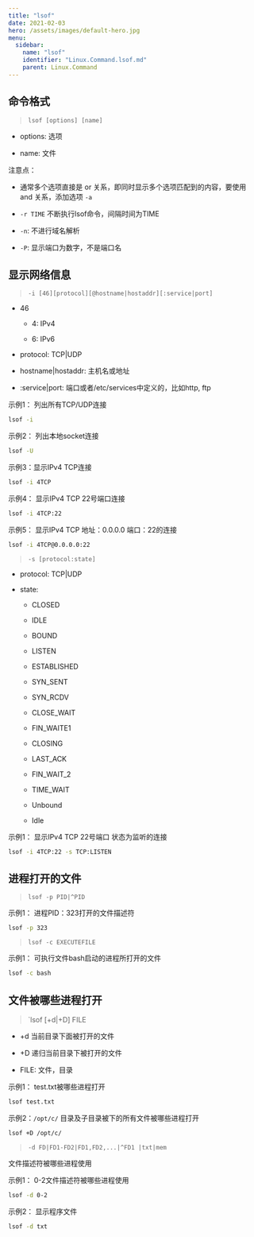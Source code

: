 ```yaml
---
title: "lsof"
date: 2021-02-03
hero: /assets/images/default-hero.jpg
menu:
  sidebar:
    name: "lsof"
    identifier: "Linux.Command.lsof.md"
    parent: Linux.Command
---
```


## 命令格式

> `lsof [options] [name]` 

* options: 选项

* name: 文件

注意点：

* 通常多个选项直接是 or 关系，即同时显示多个选项匹配到的内容，要使用 and 关系，添加选项 `-a` 

* `-r TIME` 不断执行lsof命令，间隔时间为TIME

* `-n`: 不进行域名解析

* `-P`: 显示端口为数字，不是端口名

## 显示网络信息

> `-i [46][protocol][@hostname|hostaddr][:service|port]` 

- 46
  
  - 4: IPv4
  
  - 6: IPv6

- protocol: TCP|UDP

- hostname|hostaddr: 主机名或地址

- :service|port: 端口或者/etc/services中定义的，比如http, ftp

示例1： 列出所有TCP/UDP连接

```bash
lsof -i
```

示例2： 列出本地socket连接

```bash
lsof -U
```

示例3：显示IPv4 TCP连接

```bash
lsof -i 4TCP
```

示例4： 显示IPv4 TCP 22号端口连接

```bash
lsof -i 4TCP:22
```

示例5： 显示IPv4 TCP 地址：0.0.0.0 端口：22的连接

```bash
lsof -i 4TCP@0.0.0.0:22
```

> `-s [protocol:state]` 

- protocol: TCP|UDP

- state:
  
  - CLOSED
  
  - IDLE
  
  - BOUND
  
  - LISTEN
  
  - ESTABLISHED
  
  - SYN_SENT
  
  - SYN_RCDV
  
  - CLOSE_WAIT
  
  - FIN_WAITE1
  
  - CLOSING
  
  - LAST_ACK
  
  - FIN_WAIT_2
  
  - TIME_WAIT
  
  - Unbound
  
  - Idle

示例1： 显示IPv4 TCP 22号端口 状态为监听的连接

```bash
lsof -i 4TCP:22 -s TCP:LISTEN
```

## 进程打开的文件

> `lsof -p PID|^PID` 

示例1： 进程PID：323打开的文件描述符

```bash
lsof -p 323
```

> `lsof -c EXECUTEFILE`

示例1： 可执行文件bash启动的进程所打开的文件

```bash
lsof -c bash
```

## 文件被哪些进程打开

> `lsof [+d|+D] FILE

* +d 当前目录下面被打开的文件

* +D 递归当前目录下被打开的文件

* FILE: 文件，目录

示例1： test.txt被哪些进程打开

```bash
lsof test.txt
```

示例2：`/opt/c/` 目录及子目录被下的所有文件被哪些进程打开

```bash
lsof +D /opt/c/
```

> `-d FD|FD1-FD2|FD1,FD2,...|^FD1 |txt|mem`

文件描述符被哪些进程使用

示例1： 0-2文件描述符被哪些进程使用

```bash
lsof -d 0-2
```

示例2： 显示程序文件

```bash
lsof -d txt
```
